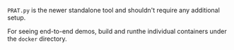 `PRAT.py` is the newer standalone tool and shouldn't require any additional setup.

For seeing end-to-end demos, build and runthe individual containers under the `docker` directory.
